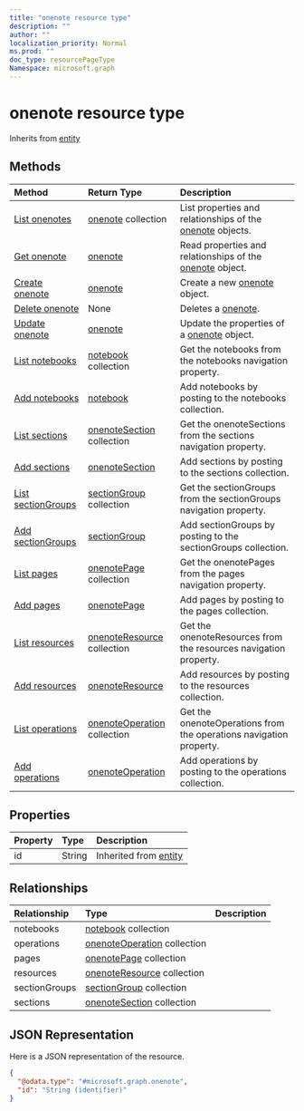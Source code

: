 ```yaml
---
title: "onenote resource type"
description: ""
author: ""
localization_priority: Normal
ms.prod: ""
doc_type: resourcePageType
Namespace: microsoft.graph
---
```



# onenote resource type




Inherits from [entity](../resources/entity.md)

## Methods
|Method|Return Type|Description|
|:---|:---|:---|
|[List onenotes](../api/onenote-list.md)|[onenote](../resources/onenote.md) collection|List properties and relationships of the [onenote](../resources/onenote.md) objects.|
|[Get onenote](../api/onenote-get.md)|[onenote](../resources/onenote.md)|Read properties and relationships of the [onenote](../resources/onenote.md) object.|
|[Create onenote](../api/onenote-create.md)|[onenote](../resources/onenote.md)|Create a new [onenote](../resources/onenote.md) object.|
|[Delete onenote](../api/onenote-delete.md)|None|Deletes a [onenote](../resources/onenote.md).|
|[Update onenote](../api/onenote-update.md)|[onenote](../resources/onenote.md)|Update the properties of a [onenote](../resources/onenote.md) object.|
|[List notebooks](../api/onenote-list-notebooks.md)|[notebook](../resources/notebook.md) collection|Get the notebooks from the notebooks navigation property.|
|[Add notebooks](../api/onenote-post-notebooks.md)|[notebook](../resources/notebook.md)|Add notebooks by posting to the notebooks collection.|
|[List sections](../api/onenote-list-sections.md)|[onenoteSection](../resources/onenoteSection.md) collection|Get the onenoteSections from the sections navigation property.|
|[Add sections](../api/onenote-post-sections.md)|[onenoteSection](../resources/onenoteSection.md)|Add sections by posting to the sections collection.|
|[List sectionGroups](../api/onenote-list-sectiongroups.md)|[sectionGroup](../resources/sectionGroup.md) collection|Get the sectionGroups from the sectionGroups navigation property.|
|[Add sectionGroups](../api/onenote-post-sectiongroups.md)|[sectionGroup](../resources/sectionGroup.md)|Add sectionGroups by posting to the sectionGroups collection.|
|[List pages](../api/onenote-list-pages.md)|[onenotePage](../resources/onenotePage.md) collection|Get the onenotePages from the pages navigation property.|
|[Add pages](../api/onenote-post-pages.md)|[onenotePage](../resources/onenotePage.md)|Add pages by posting to the pages collection.|
|[List resources](../api/onenote-list-resources.md)|[onenoteResource](../resources/onenoteResource.md) collection|Get the onenoteResources from the resources navigation property.|
|[Add resources](../api/onenote-post-resources.md)|[onenoteResource](../resources/onenoteResource.md)|Add resources by posting to the resources collection.|
|[List operations](../api/onenote-list-operations.md)|[onenoteOperation](../resources/onenoteOperation.md) collection|Get the onenoteOperations from the operations navigation property.|
|[Add operations](../api/onenote-post-operations.md)|[onenoteOperation](../resources/onenoteOperation.md)|Add operations by posting to the operations collection.|

## Properties
|Property|Type|Description|
|:---|:---|:---|
|id|String| Inherited from [entity](../resources/entity.md)|

## Relationships
|Relationship|Type|Description|
|:---|:---|:---|
|notebooks|[notebook](../resources/notebook.md) collection||
|operations|[onenoteOperation](../resources/onenoteOperation.md) collection||
|pages|[onenotePage](../resources/onenotePage.md) collection||
|resources|[onenoteResource](../resources/onenoteResource.md) collection||
|sectionGroups|[sectionGroup](../resources/sectionGroup.md) collection||
|sections|[onenoteSection](../resources/onenoteSection.md) collection||

## JSON Representation
Here is a JSON representation of the resource.
<!-- {
  "blockType": "resource",
  "keyProperty": "id",
  "@odata.type": "microsoft.graph.onenote",
  "baseType": "microsoft.graph.entity",
  "openType": false
}
-->
``` json
{
  "@odata.type": "#microsoft.graph.onenote",
  "id": "String (identifier)"
}
```

